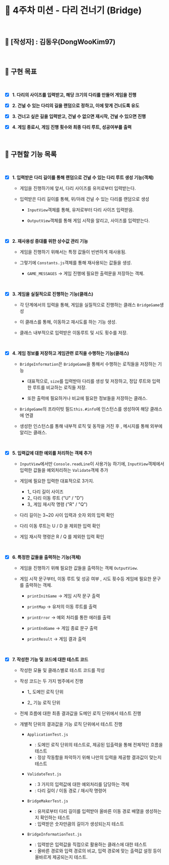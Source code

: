 # 🌉 4주차 미션 - 다리 건너기 (Bridge)

<br>

## 👦 [작성자] : 김동우(DongWooKim97)

<br>

## 🎯 구현 목표

<br>

- [x] **1. 다리의 사이즈를 입력받고, 해당 크기의 다리를 만들어 게임을 진행**

- [x] **2. 건널 수 있는 다리의 길을 랜덤으로 정하고, 이에 맞게 건너도록 유도**

- [x] **3. 건너고 싶은 길을 입력받고, 건널 수 없으면 재시작, 건널 수 있으면 진행**

- [x] **4. 게임 종료시, 게임 진행 횟수와 최종 다리 루트, 성공여부를 출력**

<br>

## 📝 구현할 기능 목록

<br>

- [x] **1. 입력받은 다리 길이를 통해 랜덤으로 건널 수 있는 다리 루트 생성 기능(객체)**

  - 게임을 진행하기에 앞서, 다리 사이즈를 유저로부터 입력받는다.

  - 입력받은 다리 길이를 통해, 위/아래 건널 수 있는 다리를 랜덤으로 생성

    - `InputView`객체를 통해, 유저로부터 다리 사이즈 입력받음.

    - `OutputView`객체를 통해 게임 시작을 알리고, 사이즈를 입력받는다.

<br>

- [x] **2. 재사용성 증대를 위한 상수값 관리 기능**

  - 게임을 진행하기 위해서는 특정 값들이 빈번하게 재사용됨.

  - 그렇기에 `Constants.js`객체를 통해 재사용되는 값들을 생성.

    - `GAME_MESSAGES` -> 게임 진행에 필요한 출력문을 저장하는 객체.

<br>

- [x] **3. 게임을 실질적으로 진행하는 기능(클래스)**

  - 각 단계에서의 입력을 통해, 게임을 실질적으로 진행하는 클래스 `BridgeGame`생성

  - 이 클래스를 통해, 이동하고 재시도를 하는 기능 생성.

  - 클래스 내부적으로 입력받은 이동루트 및 시도 횟수를 저장.

<br>

- [x] **4. 게임 정보를 저장하고 게임관련 로직을 수행하는 기능(클래스)**

  - `BridgeInformation`은 `BridgeGame`을 통해서 수행하는 로직들을 저장하는 기능

    - 대표적으로, `size`를 입력받아 다리를 생성 및 저장하고, 정답 루트와 입력한 루트를 비교하는 로직들 저장.

    - 또한 출력에 필요하거나 비교에 필요한 정보들을 저장하는 클래스.

  - `BridgeGame`의 프라이빗 필드`this.#info`에 인스턴스를 생성하여 해당 클래스에 연결

  - 생성한 인스턴스를 통해 내부적 로직 및 동작을 거친 후 , 메시지를 통해 외부에 알리는 클래스.

<br>

- [x] **5. 입력값에 대한 예외를 처리하는 객체 추가**

  - `InputView`에서만 `Console.readLine`이 사용가능 하기에, `InputView`객체에서 입력한 값들을 예외처리하는 `Validate`객체 추가

  - 게임에 필요한 입력한 대표적으로 3가지.

    - 1\_ 다리 길이 사이즈
    - 2\_ 다리 이동 루트 ("U" / "D")
    - 3\_ 게임 재시작 명령 ("R" / "Q")

  - 다리 길이는 3~20 사이 입력과 숫자 외의 입력 확인
  - 다리 이동 루트는 U / D 을 제외한 입력 확인
  - 게임 재시작 명령은 R / Q 를 제외한 입력 확인

<br>

- [x] **6. 특정한 값들을 출력하는 기능(객체)**

  - 게임을 진행하기 위해 필요한 값들을 출력하는 객체 `OutputView`.

  - 게임 시작 문구부터, 이동 루트 및 성공 여부 , 시도 횟수등 게임에 필요한 문구를 출력하는 객체.

    - `printInitGame` -> 게임 시작 문구 출력

    - `printMap` -> 유저의 이동 루트를 출력

    - `printError` -> 예외 처리를 통한 에러를 출력

    - `printEndGame` -> 게임 종료 문구 출력

    - `printResult` -> 게임 결과 출력

<br>

- [x] **7. 작성한 기능 및 코드에 대한 테스트 코드**

  - 작성한 모듈 및 클래스별로 테스트 코드를 작성

  - 작성 코드는 두 가지 범주에서 진행

    - 1\_ 도메인 로직 단위

    - 2\_ 기능 로직 단위

  - 전체 흐름에 대한 최종 결과값을 도메인 로직 단위에서 테스트 진행

  - 개별적 단위의 결과값을 기능 로직 단위에서 테스트 진행

    - `ApplicationTest.js`

      - : 도메인 로직 단위의 테스트로, 제공된 입출력을 통해 전체적인 흐름을 테스트
      - : 정상 작동함을 파악하기 위해 나만의 입력을 제공항 결과값이 맞는지 테스트

    - `ValidateTest.js`

      - : 3 가지의 입력값에 대한 예외처리를 담당하는 객체
      - : 다리 길이 / 이동 경로 / 재시작 명령어

    - `BridgeMakerTest.js`

      - : 유저로부터 다리 길이를 입력받아 올바른 이동 경로 배열을 생성하는지 확인하는 테스트
      - : 입력받은 숫자만큼의 길이가 생성되는지 테스트

    - `BridgeInformationTest.js`

      - : 입력받은 입력값을 직접으로 활용하는 클래스에 대한 테스트
      - : 올바른 경로와 입력 경로의 비교, 입력 경로에 맞는 출력값 설정 등이 올바르게 제공되는지 테스트.
